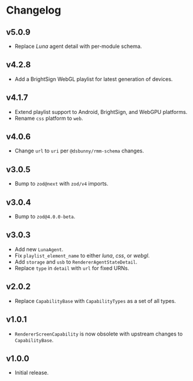 # Changelog
## v5.0.9
- Replace _Luna_ agent detail with per-module schema.

## v4.2.8
- Add a BrightSign WebGL playlist for latest generation of devices.

## v4.1.7
- Extend playlist support to Android, BrightSign, and WebGPU platforms.
- Rename `css` platform to `web`.

## v4.0.6
- Change `url` to `uri` per `@dsbunny/rmm-schema` changes.

## v3.0.5
- Bump to `zod@next` with `zod/v4` imports.

## v3.0.4
- Bump to `zod@4.0.0-beta`.

## v3.0.3
- Add new `LunaAgent`.
- Fix `playlist_element_name` to either _luna_, _css_, or _webgl_.
- Add `storage` and `usb` to `RendererAgentStateDetail`.
- Replace `type` in `detail` with `url` for fixed URNs.

## v2.0.2
- Replace `CapabilityBase` with `CapabilityTypes` as a set of all types.

## v1.0.1
- `RendererScreenCapability` is now obsolete with upstream changes to `CapabilityBase`.

## v1.0.0
- Initial release.
